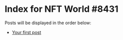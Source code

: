 # Index for NFT World #8431
Posts will be displayed in the order below:

- [Your first post](./001-first.md)

